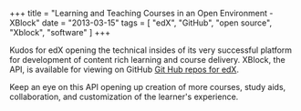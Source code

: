 +++
title = "Learning and Teaching Courses in an Open Environment - XBlock"
date = "2013-03-15"
tags = [
    "edX",
    "GitHub",
    "open source",
    "Xblock",
    "software"
]
+++

Kudos for edX opening the technical insides of its very successful platform
for development of content rich learning and course delivery. XBlock, the API,
is available for viewing on GitHub [Git Hub repos for edX](http://www.github.com/edX).

Keep an eye on this API opening up creation of more courses, study aids,
collaboration, and customization of the learner's experience.
